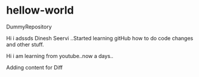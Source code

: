# hellow-world
DummyRepository

Hi i adssds Dinesh Seervi ..Started learning gitHub how to do code changes and other stuff.

Hi i am learning from youtube..now a days..

Adding content for Diff
